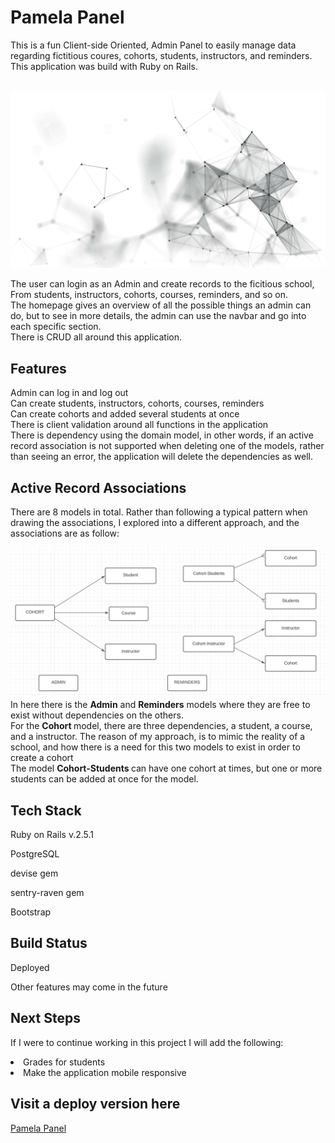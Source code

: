 # Pamela Panel

This is a fun Client-side Oriented, Admin Panel to easily manage data regarding fictitious coures, cohorts, students, instructors, and reminders. <br>
This application was build with Ruby on Rails.<br><br>

<a href="https://murmuring-hamlet-99473.herokuapp.com/"><img src='/app/assets/images/wave2.png'></a>

<p>The user can login as an Admin and create records to the ficitious school,
From students, instructors, cohorts, courses, reminders, and so on. <br>
The homepage gives an overview of all the possible things an admin can do, but to see in more details, the admin can use the navbar and go into each specific section. <br>
There is CRUD all around this application.</p>

## Features
Admin can log in and log out <br>
Can create students, instructors, cohorts, courses, reminders <br>
Can create cohorts and added several students at once <br>
There is client validation around all functions in the application <br>
There is dependency using the domain model, in other words, if an active record association is not supported when deleting one of the models, rather than seeing an error, the application will delete the dependencies as well. <br>

## Active Record Associations
There are 8 models in total. 
Rather than following a typical pattern when drawing the associations, I explored into a different approach, and the associations are as follow: 

<img src='app/assets/images/Domain_model.png'>
In here there is the <strong>Admin</strong> and <strong>Reminders</strong> models where they are free to exist without dependencies on the others. <br>
For the <strong>Cohort </strong> model, there are three dependencies, a student, a course, and a instructor. The reason of my approach, is to mimic the reality of a school, and how there is a need for this two models to exist in order to create a cohort <br>
The model <strong>Cohort-Students </strong> can have one cohort at times, but one or more students can be added at once for the model.

## Tech Stack
<p>Ruby on Rails v.2.5.1</p>
<p> PostgreSQL </p>
<p> devise gem </p> 
<p> sentry-raven gem </p>
<p> Bootstrap </p>

## Build Status 
<p>Deployed</p>
<p>Other features may come in the future</p>

## Next Steps 
<p> If I were to continue working in this project I will add the following: <br>
<li> Grades for students </li>
<li> Make the application mobile responsive </li>

## Visit a deploy version here
<a href='https://murmuring-hamlet-99473.herokuapp.com/'> Pamela Panel </a>
